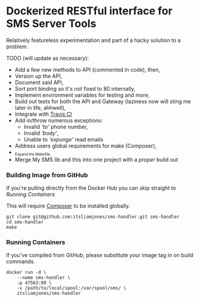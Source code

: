 # Dockerized RESTful interface for SMS Server Tools

Relatively featureless experimentation and part of a hacky solution to a problem.

TODO (will update as necessary):
* Add a few new methods to API (commented in code), then,
* Version up the API,
* Document said API,
* Sort port binding so it's not fixed to 80 internally,
* Implement environment variables for testing and more,
* Build out tests for both the API and Gateway (laziness now will sting me later in life, ahhwell),
* Integrate with [Travis CI](https://travis-ci.org/)
* Add in/throw numerous exceptions:
	* Invalid _'to'_ phone number,
	* Invalid _'body'_,
	* Unable to _'expunge'_ read emails
* Address users global requirements for make (Composer),
* <sub><small>Expand the Makefile,</small></sub>
* Merge My SMS lib and this into one project with a _proper_ build out

### Building Image from GitHub

If you're pulling directly from the Docker Hub you can skip straight to _Running Containers_

This will require [Composer](https://getcomposer.org/) to be installed globally.

```
git clone git@github.com:itsliamjones/sms-handler.git sms-handler
cd sms-handler
make
```

### Running Containers

If you've compiled from GitHub, please substitute your image tag in on build commands.

```
docker run -d \
	--name sms-handler \
	-p 47563:80 \
    -v /path/to/local/spool:/var/spool/sms/ \
    itsliamjones/sms-handler
```
